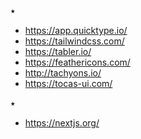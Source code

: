 ⭑

- https://app.quicktype.io/
- https://tailwindcss.com/
- https://tabler.io/
- https://feathericons.com/
- http://tachyons.io/
- https://tocas-ui.com/

⭑

- https://nextjs.org/
